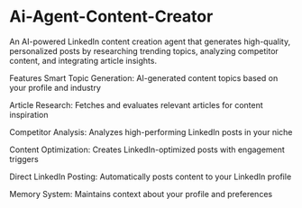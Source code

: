 # Ai-Agent-Content-Creator
An AI-powered LinkedIn content creation agent that generates high-quality, personalized posts by researching trending topics, analyzing competitor content, and integrating article insights.

Features
Smart Topic Generation: AI-generated content topics based on your profile and industry

Article Research: Fetches and evaluates relevant articles for content inspiration

Competitor Analysis: Analyzes high-performing LinkedIn posts in your niche

Content Optimization: Creates LinkedIn-optimized posts with engagement triggers

Direct LinkedIn Posting: Automatically posts content to your LinkedIn profile

Memory System: Maintains context about your profile and preferences
